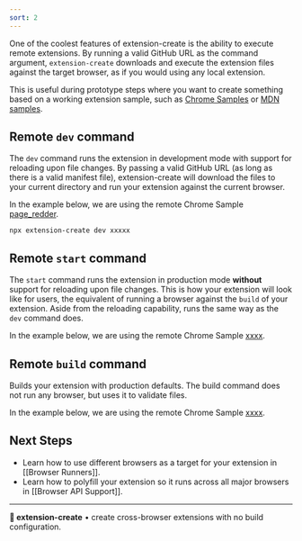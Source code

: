 ```yaml
---
sort: 2
---
```


One of the coolest features of extension-create is the ability to execute remote extensions. By running a valid GitHub URL as the command argument, `extension-create` downloads and execute the extension files against the target browser, as if you would using any local extension.

This is useful during prototype steps where you want to create something based on a working extension sample, such as [Chrome Samples](#) or [MDN samples](#). 

<!--
## Remote `create` command
-->

## Remote `dev` command

The `dev` command runs the extension in development mode with support for reloading upon file changes. By passing a valid GitHub URL (as long as there is a valid manifest file), extension-create will download the files to your current directory and run your extension against the current browser.

In the example below, we are using the remote Chrome Sample [page_redder](#).

```
npx extension-create dev xxxxx
```

## Remote `start` command

The `start` command runs the extension in production mode **without** support for reloading upon file changes. This is how your extension will look like for users, the equivalent of running a browser against the `build` of your extension. Aside from the reloading capability, runs the same way as the `dev` command does.

In the example below, we are using the remote Chrome Sample [xxxx](#).

## Remote `build` command

Builds your extension with production defaults. The build command does not run any browser, but uses it to validate files.

In the example below, we are using the remote Chrome Sample [xxxx](#).

## Next Steps

- Learn how to use different browsers as a target for your extension in [[Browser Runners]].
- Learn how to polyfill your extension so it runs across all major browsers in [[Browser API Support]].

---

**🧩 extension-create** • create cross-browser extensions with no build configuration.
